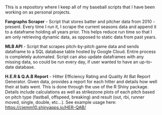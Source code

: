 This is a repository where I keep all of my baseball scripts that I have been working on as personal projects.

**Fangraphs Scraper** - Script that stores batter and pitcher data from 2010 -present. Every time I run it, I scrape the current seasons data and append it to a dataframe holding all years prior. This helps reduce run time so that I am only retrieving dynamic data, as opposed to static data from past years.

**MLB API** - Script that scrapes pitch-by-pitch game data and sends dataframe to a SQL database table hosted by Google Cloud. Entire process is completely automated. Script can also update dataframes with any missing data, so could be run every day, if user wanted to have an up-to-date database.

**H.E.R & Q.A.B Report** - Hitter Efficiency Rating and Quality At Bat Report Generator. Given data, provides a report for each hitter and details how well their at bats went. This is done through the use of the R Shiny package. Details include calculations as well as strikezone plots of each pitch based on pitch type (fastball, offspeed, breaking) and result (out, rbi, runner moved, single, double, etc...). 
      See example usage here: https://cjemm10.shinyapps.io/HER-QAB/
